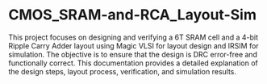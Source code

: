# CMOS_SRAM-and-RCA_Layout-Sim
This project focuses on designing and verifying a 6T SRAM cell and a 4-bit Ripple Carry Adder layout using Magic VLSI for layout design and IRSIM for simulation. The objective is to ensure that the design is DRC error-free and functionally correct. This documentation provides a detailed explanation of the design steps, layout process, verification, and simulation results.
